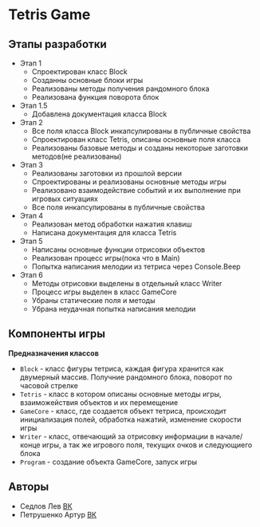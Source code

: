 # Tetris Game

## Этапы разработки

- Этап 1 
    + Спроектирован класс Block
    + Созданны основные блоки игры
    + Реализованы методы получения рандомного блока
    + Реализована функция поворота блок
- Этап 1.5
    + Добавлена документация класса Block
- Этап 2
    + Все поля класса Block инкапсулированы в публичные свойства
    + Спроектирован класс Tetris, описаны основные поля класса
    + Реализованы базовые методы и созданы некоторые заготовки методов(не реализованы)
- Этап 3 
    + Реализованы заготовки из прошлой версии
    + Спроектированы и реализованы основные методы игры
    + Реализовано взаимодействие событий и их выполнение при игровых ситуациях
    + Все поля инкапсулированы в публичные свойства
- Этап 4
    + Реализован метод обработки нажатия клавиш
    + Написана документация для класса Tetris
- Этап 5
    + Написаны основные функции отрисовки объектов
    + Реализован процесс игры(пока что в Main)
    + Попытка написания мелодии из тетриса через Console.Beep
- Этап 6
    + Методы отрисовки выделены в отдельный класс Writer
    + Процесс игры выделен в класс GameCore
    + Убраны статические поля и методы
    + Убрана неудачная попытка написания мелодии

## Компоненты игры

**Предназначения классов**

- `Block` - класс фигуры тетриса,  каждая фигура хранится как двумерный массив. Получние рандомного блока, поворот по часовой стрелке
- `Tetris` - класс в котором описаны основные методы игры, взаиможействия объектов и их перемещение
- `GameCore` - класс, где создается объект тетриса, происходит инициализация полей, обработка нажатий, изменение скорости игры
- `Writer` - класс, отвечающий за отрисовку информации в начале/конце игры, а так же игрового поля, текущих очков и следующиего блока
- `Program` - создание объекта GameCore, запуск игры

## Авторы

 * Седлов Лев [ВК](https://vk.com/helmoz17)
 * Петрушенко Артур [ВК](https://vk.com/id193087953)

 
    

